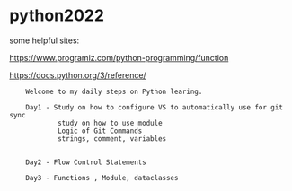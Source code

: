 # python2022

some helpful sites:

https://www.programiz.com/python-programming/function

https://docs.python.org/3/reference/

        Welcome to my daily steps on Python learing.

        Day1 - Study on how to configure VS to automatically use for git sync
                study on how to use module
                Logic of Git Commands
                strings, comment, variables
        

        Day2 - Flow Control Statements

        Day3 - Functions , Module, dataclasses


